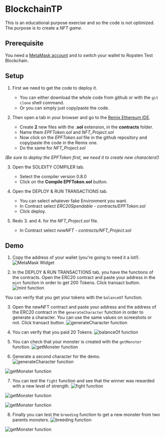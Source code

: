 # BlockchainTP

This is an educational purpose exercise and so the code is not optimized. 
The purpose is to create a _NFT game_. 

## Prerequisite

You need a [MetaMask account](https://metamask.io/) and to switch your wallet to Ropsten Test Blockchain.

## Setup 

1. First we need to get the code to deploy it.
    * You can either download the whole code from github or with the `git clone` shell command. 
    * Or you can simply just copy/paste the code.


2. Then open a tab in your browser and go to the [Remix Ethereum IDE](https://remix.ethereum.org/).
    * Create **2** new files with the **.sol** extension, in the **contracts** folder.
    * Name them _EPFToken.sol_ and *NFT_Project.sol*
    * Now click on the _EPFToken.sol_ file in the github repository and copy/paste the code in the Remix one.
    * Do the same for *NFT_Project.sol*


_(Be sure to deploy the EPFToken first, we need it to create new characters!)_

3. Open the SOLIDITY COMPILER tab.
    * Select the compiler version 0.8.0
    * Click on the __Compile EPFToken.sol__ button.


4. Open the DEPLOY & RUN TRANSACTIONS tab.
    * You can select whatever fake Environment you want.
    * In Contract select _ERC20Spendable - contracts/EPFToken.sol_ 
    * Click deploy.


5. Redo 3. and 4. for the *NFT_Project.sol* file.
    * In Contract select *newNFT - contracts/NFT_Project.sol* 



## Demo

1. Copy the address of your wallet (you're going to need it a lot!).
![MetaMask Widget](./Demo/0.png)


2. In the DEPLOY & RUN TRANSACTIONS tab, you have the functions of the contracts. Open the ERC20 contract and paste your address in the `mint` function in order to get 200 Tokens. Click transact button.
![mint function](./Demo/1.png)

You can verify that you get your tokens with the `balanceOf` function.


3. Open the newNFT contract and paste your address and the address of the ERC20 contract in the `generateCharacter` function in order to generate a character. You can use the same values on screeshots or not. Click transact button.
![generateCharacter function](./Demo/2.png)


4. You can verify that you paid 20 Tokens.
![balanceOf function](./Demo/3.png)


5. You can check that your monster is created with the `getMonster` function.
![getMonster function](./Demo/4.png)


6. Generate a second character for the demo.
![generateCharacter function](./Demo/5.png)

![getMonster function](./Demo/6.png)


7. You can test the `fight` function and see that the winner was rewarded with a new level of strength.
![fight function](./Demo/7.png)

![getMonster function](./Demo/8.png)

![getMonster function](./Demo/9.png)


8. Finally you can test the `breeding` function to get a new monster from two parents monsters.
![breeding function](./Demo/10.png)

![getMonster function](./Demo/11.png)
